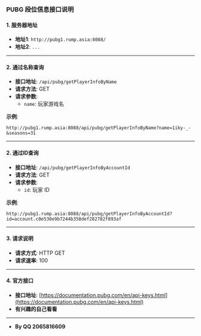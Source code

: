 ### PUBG 段位信息接口说明

#### 1. 服务器地址
- **地址1**: `http://pubg1.rump.asia:8088/`
- **地址2**: `...`


---

#### 2. 通过名称查询
- **接口地址**: `/api/pubg/getPlayerInfoByName`
- **请求方法**: GET
- **请求参数**:
  - `name`: 玩家游戏名

**示例**: 
```
http://pubg1.rump.asia:8088/api/pubg/getPlayerInfoByName?name=1iky-_-&seasons=31
```

---

#### 2. 通过ID查询
- **接口地址**: `/api/pubg/getPlayerInfoByAccountId`
- **请求方法**: GET
- **请求参数**:
  - `id`: 玩家 ID

**示例**: 
```
http://pubg1.rump.asia:8088/api/pubg/getPlayerInfoByAccountId?id=account.c0e530e9b7244b358def282782f893af
```

---

#### 3. 请求说明
- **请求方式**: HTTP GET
- **请求速率**: 100

---

#### 4. 官方接口
- **接口地址**: [https://documentation.pubg.com/en/api-keys.html](https://documentation.pubg.com/en/api-keys.html)
- **有兴趣的自己看看**

---


- **By QQ 2065816609**
